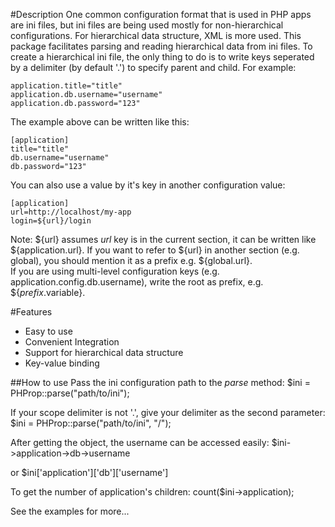 #Description
One common configuration format that is used in PHP apps are ini files, but ini files are being used mostly for non-hierarchical configurations. For hierarchical data structure, XML is more used.
This package facilitates parsing and reading hierarchical data from ini files.
To create a hierarchical ini file, the only thing to do is to write keys seperated by a delimiter
(by default '.') to specify parent and child. For example:

    application.title="title"
    application.db.username="username"
    application.db.password="123"

The example above can be written like this:

    [application]
    title="title"
    db.username="username"
    db.password="123"

You can also use a value by it's key in another configuration value:

    [application]
    url=http://localhost/my-app
    login=${url}/login

Note: ${url} assumes *url* key is in the current section, it can be written like ${application.url}.
If you want to refer to ${url} in another section (e.g. global), you should mention it as a prefix e.g. ${global.url}.  
If you are using multi-level configuration keys (e.g. application.config.db.username), write the root as prefix, e.g. ${*prefix*.variable}.

#Features
- Easy to use
- Convenient Integration
- Support for hierarchical data structure
- Key-value binding

##How to use
Pass the ini configuration path to the *parse* method:
    $ini = PHProp::parse("path/to/ini");

If your scope delimiter is not '.', give your delimiter as the second parameter:
    $ini = PHProp::parse("path/to/ini", "/");

After getting the object, the username can be accessed easily:
    $ini->application->db->username 

or
    $ini['application']['db']['username']

To get the number of application's children:
    count($ini->application);

See the examples for more...
